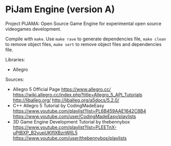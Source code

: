 # PiJam Engine (version A)
Project PIJAMA: Open Source Game Engine for experimental open source videogames development.

Compile with `make`. Use `make rave` to generate dependencies file, `make clean` to remove object files, `make sert` to remove object files and dependencies file.

Libraries:
- Allegro

Sources:
- Allegro 5 Official Page
		https://www.allegro.cc/
		https://wiki.allegro.cc/index.php?title=Allegro_5_API_Tutorials
		http://liballeg.org/
		http://liballeg.org/a5docs/5.2.0/
- C++ Allegro 5 Tutorial by CodingMadeEasy
		https://www.youtube.com/playlist?list=PL6B459AAE1642C8B4
		https://www.youtube.com/user/CodingMadeEasy/playlists
- 3D Game Engine Development Tutorial by thebennybox
		https://www.youtube.com/playlist?list=PLEETnX-uPtBXP_B2yupUKlflXBznWIlL5
		https://www.youtube.com/user/thebennybox/playlists
